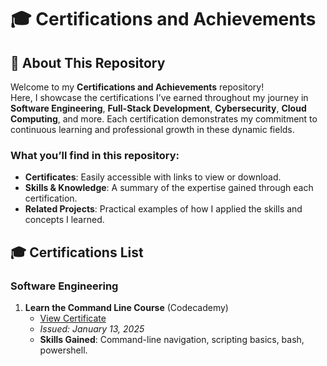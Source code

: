 # 🎓 Certifications and Achievements

## 📜 About This Repository
Welcome to my **Certifications and Achievements** repository!  
Here, I showcase the certifications I’ve earned throughout my journey in **Software Engineering**, **Full-Stack Development**, **Cybersecurity**, **Cloud Computing**, and more. Each certification demonstrates my commitment to continuous learning and professional growth in these dynamic fields.

### What you’ll find in this repository:
- **Certificates**: Easily accessible with links to view or download.
- **Skills & Knowledge**: A summary of the expertise gained through each certification.
- **Related Projects**: Practical examples of how I applied the skills and concepts I learned.

## 🎓 Certifications List

### Software Engineering
1. **Learn the Command Line Course** (Codecademy)  
   - [View Certificate](https://github.com/JeremyInCode/Certifications/edit/main/README.md#:~:text=assets-,Command,-Line%20Certification.png)  
   - *Issued: January 13, 2025*  
   - **Skills Gained**: Command-line navigation, scripting basics, bash, powershell.
